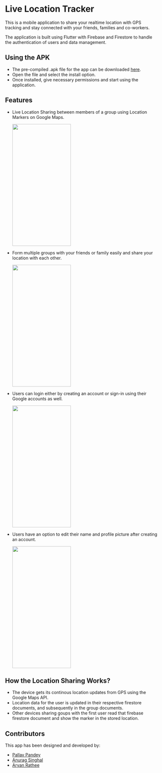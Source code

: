 # Live Location Tracker

This is a mobile application to share your realtime location with GPS tracking and stay connected with your friends, families and co-workers.

The application is built using Flutter with Firebase and Firestore to handle the authentication of users and data management.


## Using the APK
- The pre-compiled .apk file for the app can be downloaded [here](https://www.dropbox.com/s/37thsls4aiq3p87/APK%20File?dl=0).
- Open the file and select the install option.
- Once installed, give necessary permissions and start using the application.


## Features
  
  - Live Location Sharing between members of a group using Location Markers on Google Maps.
  
    <img src="https://github.com/pallavpp/material-hosting/blob/main/Location_Tracking_App_ReadMe_Material/Screenshot%202021-07-26%20235949.png" width="192" height="400">
  
  - Form multiple groups with your friends or family easily and share your location with each other.
  
    <img src="https://github.com/pallavpp/material-hosting/blob/main/Location_Tracking_App_ReadMe_Material/Screenshot_20210726-234417.png" width="192" height="400">
    
  - Users can login either by creating an account or sign-in using their Google accounts as well.

    <img src="https://github.com/pallavpp/material-hosting/blob/main/Location_Tracking_App_ReadMe_Material/Screenshot_20210726-234050.png" width="192" height="400">
    
  - Users have an option to edit their name and profile picture after creating an account.
 
    <img src="https://github.com/pallavpp/material-hosting/blob/main/Location_Tracking_App_ReadMe_Material/Screenshot_20210726-234539.png" width="192" height="400">


## How the Location Sharing Works?
- The device gets its continous location updates from GPS using the Google Maps API.
- Location data for the user is updated in their respective firestore documents, and subsequently in the group documents.
- Other devices sharing goups with the first user read that firebase firestore document and show the marker in the stored location.


## Contributors
  This app has been designed and developed by:
  - [Pallav Pandey](https://github.com/pallavpp)
  - [Anurag Singhal](https://github.com/Anu8690)
  - [Aryan Rathee](https://github.com/aryanrathee)
